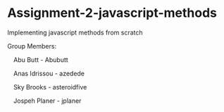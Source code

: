 # Assignment-2-javascript-methods
Implementing javascript methods from scratch

Group Members:

&emsp;Abu Butt - Abubutt

&emsp;Anas Idrissou - azedede

&emsp;Sky Brooks - asteroidfive

&emsp;Jospeh Planer - jplaner
